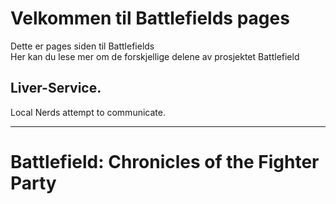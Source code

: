 # Velkommen til Battlefields pages  

Dette er pages siden til Battlefields  
Her kan du lese mer om de forskjellige delene av prosjektet Battlefield  

## **Liver-Service.**  
Local Nerds attempt to communicate.  
 ___

# **Battlefield: Chronicles of the Fighter Party**  


